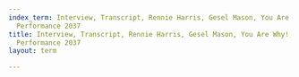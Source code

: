 ```yaml
---
index_term: Interview, Transcript, Rennie Harris, Gesel Mason, You Are Why!, No Boundaries
  Performance 2037
title: Interview, Transcript, Rennie Harris, Gesel Mason, You Are Why!, No Boundaries
  Performance 2037
layout: term

---
```

